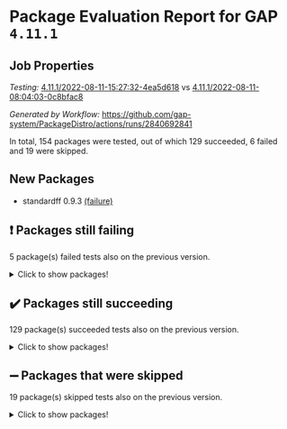 # Package Evaluation Report for GAP `4.11.1`

## Job Properties

*Testing:* [4.11.1/2022-08-11-15:27:32-4ea5d618](https://github.com/gap-system/PackageDistro/blob/data/reports/4.11.1/2022-08-11-15:27:32-4ea5d618) vs [4.11.1/2022-08-11-08:04:03-0c8bfac8](https://github.com/gap-system/PackageDistro/blob/data/reports/4.11.1/2022-08-11-08:04:03-0c8bfac8)

*Generated by Workflow:* https://github.com/gap-system/PackageDistro/actions/runs/2840692841

In total, 154 packages were tested, out of which 129 succeeded, 6 failed and 19 were skipped.

## New Packages

- standardff 0.9.3 [(failure)](https://github.com/gap-system/PackageDistro/runs/7789796654?check_suite_focus=true)

## :exclamation: Packages still failing

5 package(s) failed tests also on the previous version.
<details><summary>Click to show packages!</summary>

- francy 1.2.4 [(failure)](https://github.com/gap-system/PackageDistro/runs/7789782603?check_suite_focus=true)
- hap 1.46 [(failure)](https://github.com/gap-system/PackageDistro/runs/7789784924?check_suite_focus=true)
- packagemanager 1.2 [(failure)](https://github.com/gap-system/PackageDistro/runs/7789791154?check_suite_focus=true)
- recog 1.3.2 [(failure)](https://github.com/gap-system/PackageDistro/runs/7789793278?check_suite_focus=true)
- semigroups 5.0.0 [(failure)](https://github.com/gap-system/PackageDistro/runs/7789794375?check_suite_focus=true)
</details>

## :heavy_check_mark: Packages still succeeding

129 package(s) succeeded tests also on the previous version.
<details><summary>Click to show packages!</summary>

- ace 5.5 [(success)](https://github.com/gap-system/PackageDistro/runs/7789774706?check_suite_focus=true)
- aclib 1.3.2 [(success)](https://github.com/gap-system/PackageDistro/runs/7789774944?check_suite_focus=true)
- agt 0.2 [(success)](https://github.com/gap-system/PackageDistro/runs/7789775177?check_suite_focus=true)
- alnuth 3.2.1 [(success)](https://github.com/gap-system/PackageDistro/runs/7789775477?check_suite_focus=true)
- anupq 3.2.6 [(success)](https://github.com/gap-system/PackageDistro/runs/7789775682?check_suite_focus=true)
- atlasrep 2.1.4 [(success)](https://github.com/gap-system/PackageDistro/runs/7789775892?check_suite_focus=true)
- autodoc 2022.07.10 [(success)](https://github.com/gap-system/PackageDistro/runs/7789776088?check_suite_focus=true)
- automata 1.15 [(success)](https://github.com/gap-system/PackageDistro/runs/7789776287?check_suite_focus=true)
- automgrp 1.3.2 [(success)](https://github.com/gap-system/PackageDistro/runs/7789776458?check_suite_focus=true)
- autpgrp 1.11 [(success)](https://github.com/gap-system/PackageDistro/runs/7789776641?check_suite_focus=true)
- cap 2022.08-02 [(success)](https://github.com/gap-system/PackageDistro/runs/7789776808?check_suite_focus=true)
- caratinterface 2.3.4 [(success)](https://github.com/gap-system/PackageDistro/runs/7789777015?check_suite_focus=true)
- cddinterface 2020.06.24 [(success)](https://github.com/gap-system/PackageDistro/runs/7789777224?check_suite_focus=true)
- circle 1.6.5 [(success)](https://github.com/gap-system/PackageDistro/runs/7789777412?check_suite_focus=true)
- classicpres 1.22 [(success)](https://github.com/gap-system/PackageDistro/runs/7789777583?check_suite_focus=true)
- cohomolo 1.6.10 [(success)](https://github.com/gap-system/PackageDistro/runs/7789777714?check_suite_focus=true)
- congruence 1.2.4 [(success)](https://github.com/gap-system/PackageDistro/runs/7789777851?check_suite_focus=true)
- corelg 1.56 [(success)](https://github.com/gap-system/PackageDistro/runs/7789777979?check_suite_focus=true)
- crime 1.6 [(success)](https://github.com/gap-system/PackageDistro/runs/7789778124?check_suite_focus=true)
- crisp 1.4.5 [(success)](https://github.com/gap-system/PackageDistro/runs/7789778329?check_suite_focus=true)
- crypting 0.10 [(success)](https://github.com/gap-system/PackageDistro/runs/7789778498?check_suite_focus=true)
- cryst 4.1.25 [(success)](https://github.com/gap-system/PackageDistro/runs/7789778692?check_suite_focus=true)
- crystcat 1.1.10 [(success)](https://github.com/gap-system/PackageDistro/runs/7789778867?check_suite_focus=true)
- ctbllib 1.3.4 [(success)](https://github.com/gap-system/PackageDistro/runs/7789779021?check_suite_focus=true)
- cubefree 1.19 [(success)](https://github.com/gap-system/PackageDistro/runs/7789779174?check_suite_focus=true)
- curlinterface 2.2.2 [(success)](https://github.com/gap-system/PackageDistro/runs/7789779421?check_suite_focus=true)
- cvec 2.7.6 [(success)](https://github.com/gap-system/PackageDistro/runs/7789779576?check_suite_focus=true)
- datastructures 0.2.7 [(success)](https://github.com/gap-system/PackageDistro/runs/7789779727?check_suite_focus=true)
- deepthought 1.0.5 [(success)](https://github.com/gap-system/PackageDistro/runs/7789779977?check_suite_focus=true)
- design 1.7 [(success)](https://github.com/gap-system/PackageDistro/runs/7789780136?check_suite_focus=true)
- difsets 2.3.1 [(success)](https://github.com/gap-system/PackageDistro/runs/7789780328?check_suite_focus=true)
- digraphs 1.5.3 [(success)](https://github.com/gap-system/PackageDistro/runs/7789780526?check_suite_focus=true)
- edim 1.3.5 [(success)](https://github.com/gap-system/PackageDistro/runs/7789780682?check_suite_focus=true)
- example 4.3.2 [(success)](https://github.com/gap-system/PackageDistro/runs/7789780875?check_suite_focus=true)
- factint 1.6.3 [(success)](https://github.com/gap-system/PackageDistro/runs/7789781080?check_suite_focus=true)
- ferret 1.0.8 [(success)](https://github.com/gap-system/PackageDistro/runs/7789781256?check_suite_focus=true)
- fga 1.4.0 [(success)](https://github.com/gap-system/PackageDistro/runs/7789781428?check_suite_focus=true)
- fining 1.5 [(success)](https://github.com/gap-system/PackageDistro/runs/7789781589?check_suite_focus=true)
- float 1.0.3 [(success)](https://github.com/gap-system/PackageDistro/runs/7789781766?check_suite_focus=true)
- format 1.4.3 [(success)](https://github.com/gap-system/PackageDistro/runs/7789781962?check_suite_focus=true)
- forms 1.2.8 [(success)](https://github.com/gap-system/PackageDistro/runs/7789782108?check_suite_focus=true)
- fplsa 1.2.5 [(success)](https://github.com/gap-system/PackageDistro/runs/7789782271?check_suite_focus=true)
- fr 2.4.10 [(success)](https://github.com/gap-system/PackageDistro/runs/7789782444?check_suite_focus=true)
- fwtree 1.3 [(success)](https://github.com/gap-system/PackageDistro/runs/7789782745?check_suite_focus=true)
- gbnp 1.0.5 [(success)](https://github.com/gap-system/PackageDistro/runs/7789782988?check_suite_focus=true)
- generalizedmorphismsforcap 2022.05-01 [(success)](https://github.com/gap-system/PackageDistro/runs/7789783144?check_suite_focus=true)
- genss 1.6.7 [(success)](https://github.com/gap-system/PackageDistro/runs/7789783338?check_suite_focus=true)
- gradedringforhomalg 2022.07-01 [(success)](https://github.com/gap-system/PackageDistro/runs/7789783559?check_suite_focus=true)
- grape 4.8.5 [(success)](https://github.com/gap-system/PackageDistro/runs/7789783738?check_suite_focus=true)
- groupoids 1.71 [(success)](https://github.com/gap-system/PackageDistro/runs/7789783948?check_suite_focus=true)
- grpconst 2.6.2 [(success)](https://github.com/gap-system/PackageDistro/runs/7789784183?check_suite_focus=true)
- guarana 0.96.3 [(success)](https://github.com/gap-system/PackageDistro/runs/7789784569?check_suite_focus=true)
- guava 3.16 [(success)](https://github.com/gap-system/PackageDistro/runs/7789784731?check_suite_focus=true)
- hapcryst 0.1.15 [(success)](https://github.com/gap-system/PackageDistro/runs/7789785055?check_suite_focus=true)
- hecke 1.5.3 [(success)](https://github.com/gap-system/PackageDistro/runs/7789785217?check_suite_focus=true)
- help 3.5 [(success)](https://github.com/gap-system/PackageDistro/runs/7789785366?check_suite_focus=true)
- idrel 2.44 [(success)](https://github.com/gap-system/PackageDistro/runs/7789785540?check_suite_focus=true)
- images 1.3.1 [(success)](https://github.com/gap-system/PackageDistro/runs/7789785737?check_suite_focus=true)
- intpic 0.3.0 [(success)](https://github.com/gap-system/PackageDistro/runs/7789785940?check_suite_focus=true)
- io 4.7.2 [(success)](https://github.com/gap-system/PackageDistro/runs/7789786138?check_suite_focus=true)
- irredsol 1.4.3 [(success)](https://github.com/gap-system/PackageDistro/runs/7789786312?check_suite_focus=true)
- json 2.1.0 [(success)](https://github.com/gap-system/PackageDistro/runs/7789786521?check_suite_focus=true)
- jupyterkernel 1.4.1 [(success)](https://github.com/gap-system/PackageDistro/runs/7789786729?check_suite_focus=true)
- jupyterviz 1.5.1 [(success)](https://github.com/gap-system/PackageDistro/runs/7789786940?check_suite_focus=true)
- kan 1.34 [(success)](https://github.com/gap-system/PackageDistro/runs/7789787135?check_suite_focus=true)
- kbmag 1.5.9 [(success)](https://github.com/gap-system/PackageDistro/runs/7789787393?check_suite_focus=true)
- laguna 3.9.5 [(success)](https://github.com/gap-system/PackageDistro/runs/7789787567?check_suite_focus=true)
- liealgdb 2.2.1 [(success)](https://github.com/gap-system/PackageDistro/runs/7789787795?check_suite_focus=true)
- liepring 2.7 [(success)](https://github.com/gap-system/PackageDistro/runs/7789787954?check_suite_focus=true)
- liering 2.4.2 [(success)](https://github.com/gap-system/PackageDistro/runs/7789788093?check_suite_focus=true)
- linearalgebraforcap 2022.06-03 [(success)](https://github.com/gap-system/PackageDistro/runs/7789788267?check_suite_focus=true)
- loops 3.4.2 [(success)](https://github.com/gap-system/PackageDistro/runs/7789788441?check_suite_focus=true)
- lpres 1.0.3 [(success)](https://github.com/gap-system/PackageDistro/runs/7789788594?check_suite_focus=true)
- majoranaalgebras 1.4 [(success)](https://github.com/gap-system/PackageDistro/runs/7789788749?check_suite_focus=true)
- mapclass 1.4.5 [(success)](https://github.com/gap-system/PackageDistro/runs/7789788932?check_suite_focus=true)
- matgrp 0.64 [(success)](https://github.com/gap-system/PackageDistro/runs/7789789078?check_suite_focus=true)
- modisom 2.5.3 [(success)](https://github.com/gap-system/PackageDistro/runs/7789789251?check_suite_focus=true)
- modulepresentationsforcap 2022.08-01 [(success)](https://github.com/gap-system/PackageDistro/runs/7789789390?check_suite_focus=true)
- monoidalcategories 2022.08-02 [(success)](https://github.com/gap-system/PackageDistro/runs/7789789574?check_suite_focus=true)
- nconvex 2020.11-04 [(success)](https://github.com/gap-system/PackageDistro/runs/7789789718?check_suite_focus=true)
- nilmat 1.4.2 [(success)](https://github.com/gap-system/PackageDistro/runs/7789789889?check_suite_focus=true)
- nock 1.5 [(success)](https://github.com/gap-system/PackageDistro/runs/7789790056?check_suite_focus=true)
- normalizinterface 1.3.4 [(success)](https://github.com/gap-system/PackageDistro/runs/7789790238?check_suite_focus=true)
- nq 2.5.8 [(success)](https://github.com/gap-system/PackageDistro/runs/7789790392?check_suite_focus=true)
- numericalsgps 1.3.1 [(success)](https://github.com/gap-system/PackageDistro/runs/7789790563?check_suite_focus=true)
- openmath 11.5.1 [(success)](https://github.com/gap-system/PackageDistro/runs/7789790753?check_suite_focus=true)
- orb 4.8.5 [(success)](https://github.com/gap-system/PackageDistro/runs/7789790989?check_suite_focus=true)
- patternclass 2.4.2 [(success)](https://github.com/gap-system/PackageDistro/runs/7789791317?check_suite_focus=true)
- permut 2.0.4 [(success)](https://github.com/gap-system/PackageDistro/runs/7789791491?check_suite_focus=true)
- polenta 1.3.10 [(success)](https://github.com/gap-system/PackageDistro/runs/7789791665?check_suite_focus=true)
- polymaking 0.8.6 [(success)](https://github.com/gap-system/PackageDistro/runs/7789791854?check_suite_focus=true)
- primgrp 3.4.2 [(success)](https://github.com/gap-system/PackageDistro/runs/7789792046?check_suite_focus=true)
- profiling 2.5.0 [(success)](https://github.com/gap-system/PackageDistro/runs/7789792222?check_suite_focus=true)
- qpa 1.34 [(success)](https://github.com/gap-system/PackageDistro/runs/7789792392?check_suite_focus=true)
- quagroup 1.8.3 [(success)](https://github.com/gap-system/PackageDistro/runs/7789792569?check_suite_focus=true)
- radiroot 2.9 [(success)](https://github.com/gap-system/PackageDistro/runs/7789792744?check_suite_focus=true)
- rcwa 4.7.0 [(success)](https://github.com/gap-system/PackageDistro/runs/7789792919?check_suite_focus=true)
- rds 1.8 [(success)](https://github.com/gap-system/PackageDistro/runs/7789793069?check_suite_focus=true)
- repndecomp 1.2.1 [(success)](https://github.com/gap-system/PackageDistro/runs/7789793534?check_suite_focus=true)
- repsn 3.1.0 [(success)](https://github.com/gap-system/PackageDistro/runs/7789793739?check_suite_focus=true)
- resclasses 4.7.3 [(success)](https://github.com/gap-system/PackageDistro/runs/7789793936?check_suite_focus=true)
- scscp 2.3.1 [(success)](https://github.com/gap-system/PackageDistro/runs/7789794150?check_suite_focus=true)
- sglppow 2.2 [(success)](https://github.com/gap-system/PackageDistro/runs/7789794603?check_suite_focus=true)
- sgpviz 0.999.5 [(success)](https://github.com/gap-system/PackageDistro/runs/7789794902?check_suite_focus=true)
- simpcomp 2.1.14 [(success)](https://github.com/gap-system/PackageDistro/runs/7789795146?check_suite_focus=true)
- singular 2020.12.18 [(success)](https://github.com/gap-system/PackageDistro/runs/7789795411?check_suite_focus=true)
- sla 1.5.3 [(success)](https://github.com/gap-system/PackageDistro/runs/7789795621?check_suite_focus=true)
- smallgrp 1.5 [(success)](https://github.com/gap-system/PackageDistro/runs/7789795800?check_suite_focus=true)
- smallsemi 0.6.13 [(success)](https://github.com/gap-system/PackageDistro/runs/7789795967?check_suite_focus=true)
- sonata 2.9.4 [(success)](https://github.com/gap-system/PackageDistro/runs/7789796144?check_suite_focus=true)
- sophus 1.27 [(success)](https://github.com/gap-system/PackageDistro/runs/7789796301?check_suite_focus=true)
- spinsym 1.5.2 [(success)](https://github.com/gap-system/PackageDistro/runs/7789796446?check_suite_focus=true)
- symbcompcc 1.3.2 [(success)](https://github.com/gap-system/PackageDistro/runs/7789796935?check_suite_focus=true)
- thelma 1.3 [(success)](https://github.com/gap-system/PackageDistro/runs/7789797140?check_suite_focus=true)
- tomlib 1.2.9 [(success)](https://github.com/gap-system/PackageDistro/runs/7789797455?check_suite_focus=true)
- toric 1.9.5 [(success)](https://github.com/gap-system/PackageDistro/runs/7789797646?check_suite_focus=true)
- toricvarieties 2022.07.13 [(success)](https://github.com/gap-system/PackageDistro/runs/7789797844?check_suite_focus=true)
- transgrp 3.6.3 [(success)](https://github.com/gap-system/PackageDistro/runs/7789798026?check_suite_focus=true)
- ugaly 4.0.3 [(success)](https://github.com/gap-system/PackageDistro/runs/7789798247?check_suite_focus=true)
- unipot 1.5 [(success)](https://github.com/gap-system/PackageDistro/runs/7789798436?check_suite_focus=true)
- unitlib 4.1.0 [(success)](https://github.com/gap-system/PackageDistro/runs/7789798671?check_suite_focus=true)
- utils 0.76 [(success)](https://github.com/gap-system/PackageDistro/runs/7789798864?check_suite_focus=true)
- uuid 0.7 [(success)](https://github.com/gap-system/PackageDistro/runs/7789799055?check_suite_focus=true)
- walrus 0.9991 [(success)](https://github.com/gap-system/PackageDistro/runs/7789799225?check_suite_focus=true)
- wedderga 4.10.2 [(success)](https://github.com/gap-system/PackageDistro/runs/7789799391?check_suite_focus=true)
- xmod 2.88 [(success)](https://github.com/gap-system/PackageDistro/runs/7789799548?check_suite_focus=true)
- xmodalg 1.22 [(success)](https://github.com/gap-system/PackageDistro/runs/7789799710?check_suite_focus=true)
- yangbaxter 0.10.0 [(success)](https://github.com/gap-system/PackageDistro/runs/7789799882?check_suite_focus=true)
- zeromqinterface 0.14 [(success)](https://github.com/gap-system/PackageDistro/runs/7789800053?check_suite_focus=true)
</details>

## :heavy_minus_sign: Packages that were skipped

19 package(s) skipped tests also on the previous version.
<details><summary>Click to show packages!</summary>

- 4ti2interface 2022.03-01 [(skipped)](https://github.com/gap-system/PackageDistro/runs/7789573230?check_suite_focus=true)
- browse 1.8.14 [(skipped)](https://github.com/gap-system/PackageDistro/runs/7789573230?check_suite_focus=true)
- examplesforhomalg 2022.03-01 [(skipped)](https://github.com/gap-system/PackageDistro/runs/7789573230?check_suite_focus=true)
- gapdoc 1.6.5 [(skipped)](https://github.com/gap-system/PackageDistro/runs/7789573230?check_suite_focus=true)
- gauss 2022.03-01 [(skipped)](https://github.com/gap-system/PackageDistro/runs/7789573230?check_suite_focus=true)
- gaussforhomalg 2022.03-01 [(skipped)](https://github.com/gap-system/PackageDistro/runs/7789573230?check_suite_focus=true)
- gradedmodules 2022.03-01 [(skipped)](https://github.com/gap-system/PackageDistro/runs/7789573230?check_suite_focus=true)
- homalg 2022.03-01 [(skipped)](https://github.com/gap-system/PackageDistro/runs/7789573230?check_suite_focus=true)
- homalgtocas 2022.07-01 [(skipped)](https://github.com/gap-system/PackageDistro/runs/7789573230?check_suite_focus=true)
- io_forhomalg 2022.03-01 [(skipped)](https://github.com/gap-system/PackageDistro/runs/7789573230?check_suite_focus=true)
- itc 1.5.1 [(skipped)](https://github.com/gap-system/PackageDistro/runs/7789573230?check_suite_focus=true)
- localizeringforhomalg 2022.03-01 [(skipped)](https://github.com/gap-system/PackageDistro/runs/7789573230?check_suite_focus=true)
- matricesforhomalg 2022.06-01 [(skipped)](https://github.com/gap-system/PackageDistro/runs/7789573230?check_suite_focus=true)
- modules 2022.03-01 [(skipped)](https://github.com/gap-system/PackageDistro/runs/7789573230?check_suite_focus=true)
- polycyclic 2.16 [(skipped)](https://github.com/gap-system/PackageDistro/runs/7789573230?check_suite_focus=true)
- ringsforhomalg 2022.07-01 [(skipped)](https://github.com/gap-system/PackageDistro/runs/7789573230?check_suite_focus=true)
- sco 2022.03-01 [(skipped)](https://github.com/gap-system/PackageDistro/runs/7789573230?check_suite_focus=true)
- toolsforhomalg 2022.05-01 [(skipped)](https://github.com/gap-system/PackageDistro/runs/7789573230?check_suite_focus=true)
- xgap 4.31 [(skipped)](https://github.com/gap-system/PackageDistro/runs/7789573230?check_suite_focus=true)
</details>


